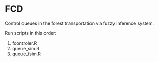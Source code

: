 # FCD
Control queues in the forest transportation via fuzzy inference system.

Run scripts in this order:
1. fcontroler.R
2. queue_sim.R
3. queue_fsim.R
